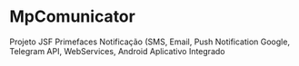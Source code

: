 # MpComunicator

Projeto JSF Primefaces Notificação (SMS, Email, Push Notification Google, Telegram API, WebServices, Android Aplicativo Integrado
